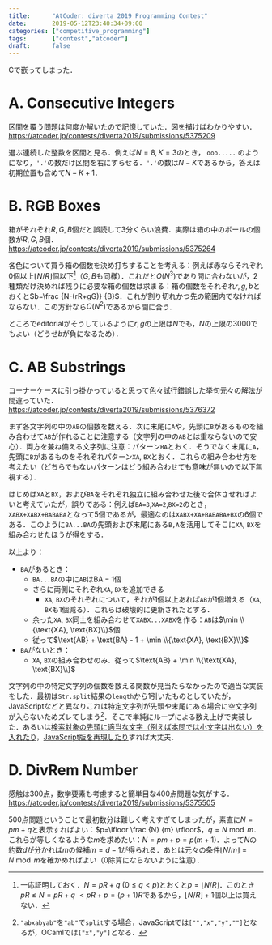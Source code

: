 ```yaml
---
title:      "AtCoder: diverta 2019 Programming Contest"
date:       2019-05-12T23:40:34+09:00
categories: ["competitive_programming"]
tags:       ["contest","atcoder"]
draft:      false
---
```


Cで嵌ってしまった．

# A. Consecutive Integers

区間を覆う問題は何度か解いたので記憶していた．図を描けばわかりやすい．https://atcoder.jp/contests/diverta2019/submissions/5375209

選ぶ連続した整数を区間と見る．例えば$N=8,K=3$のとき，
`ooo.....`
のようになり，`'.'`の数だけ区間を右にずらせる．`'.'`の数は$N-K$であるから，答えは初期位置も含めて$N-K+1$．

# B. RGB Boxes

箱がそれぞれ$R,G,B$個だと誤読して3分くらい浪費．実際は箱の中のボールの個数が$R,G,B$個．https://atcoder.jp/contests/diverta2019/submissions/5375264

各色について買う箱の個数を決め打ちすることを考える：例えば赤ならそれぞれ$0$個以上$\lfloor N/R \rfloor$個以下[^1]（$G,B$も同様）．これだと$O(N^{3})$であり間に合わないが，2種類だけ決めれば残りに必要な箱の個数は求まる：箱の個数をそれぞれ$r,g,b$とおくと$b=\frac {N-(rR+gG)} {B}$．これが割り切れかつ先の範囲内でなければならない．この方針なら$O(N^2)$であるから間に合う．

ところでeditorialがそうしているように$r,g$の上限は$N$でも，$N$の上限の$3000$でもよい（どうせ$b$が負になるため）．

[^1]: 一応証明しておく．$N=pR+q\ (0 \le q \lt p)$とおくと$p=\lfloor N/R \rfloor$．このとき$pR \le N = pR+q$ $\lt pR+p = (p+1) R$であるから，$\lfloor N/R \rfloor + 1$個以上は買えない．

# C. AB Substrings

コーナーケースに引っ掛かっていると思って色々試行錯誤した挙句元々の解法が間違っていた．https://atcoder.jp/contests/diverta2019/submissions/5376372

まず各文字列の中の`AB`の個数を数える．次に末尾に`A`や，先頭に`B`があるものを組み合わせて`AB`が作れることに注意する（文字列の中の`AB`とは重ならないので安心）．両方を兼ね備える文字列に注意：パターン`BA`とおく．そうでなく末尾に`A`，先頭に`B`があるものをそれぞれパターン`XA`, `BX`とおく．これらの組み合わせ方を考えたい（どちらでもないパターンはどう組み合わせても意味が無いので以下無視する）．

はじめば`XA`と`BX`，および`BA`をそれぞれ独立に組み合わせた後で合体させればよいと考えていたが，誤りである：例えば`BA=3`,`XA=2`,`BX=2`のとき，`XABX+XABX+BABABA`となって5個であるが，最適なのは`XABX+XA+BABABA+BX`の6個である．このように`BA...BA`の先頭および末尾にある`B,A`を活用してそこに`XA`, `BX`を組み合わせたほうが得をする．

以上より：

* `BA`があるとき：
	* `BA...BA`の中に`AB`は$\text{BA}-1$個
	* さらに両側にそれぞれ`XA`, `BX`を追加できる
		* `XA`, `BX`のそれぞれについて，それが1個以上あれば`AB`が1個増える（`XA`, `BX`も1個減る）．これらは破壊的に更新されたとする．
	* 余った`XA`, `BX`同士を組み合わせて`XABX...XABX`を作る：`AB`は$\min \\{\text{XA}, \text{BX}\\}$個
	* 従って$\text{AB} + \text{BA} - 1 + \min \\{\text{XA}, \text{BX}\\}$ 
* `BA`がないとき：
	* `XA`, `BX`の組み合わせのみ．従って$\text{AB} + \min \\{\text{XA}, \text{BX}\\}$

文字列の中の特定文字列の個数を数える関数が見当たらなかったので適当な実装をした．最初は`Str.split`結果の`length`から1引いたものとしていたが，JavaScriptなどと異なりこれは特定文字列が先頭や末尾にある場合に空文字列が入らないためズレてしまう[^2]．そこで単純にループによる数え上げで実装した．あるいは[検索対象の先頭に適当な文字（例えば本問では小文字は出ない）を入れたり](https://atcoder.jp/contests/diverta2019/submissions/5384221)，[JavaScript版を再現したり](https://atcoder.jp/contests/diverta2019/submissions/5411500)すれば大丈夫．

[^2]: `"abxabyab"`を`"ab"`で`split`する場合，JavaScriptでは`["","x","y",""]`となるが，OCamlでは`["x","y"]`となる．

# D. DivRem Number

感触は300点，数学要素も考慮すると簡単目な400点問題な気がする．https://atcoder.jp/contests/diverta2019/submissions/5375505

500点問題ということで最初数分は難しく考えすぎてしまったが，素直に$N=pm+q$と表示すればよい：$p=\lfloor \frac {N} {m} \rfloor$，$q=N \bmod m$．これらが等しくなるような$m$を求めたい：$N=pm+p=p(m+1)$．よって$N$の約数$d$が分かれば$m$の候補$m = d - 1$が得られる．あとは元々の条件$\lfloor N/m \rfloor = N \bmod m$を確かめればよい（$0$除算にならないように注意）．


